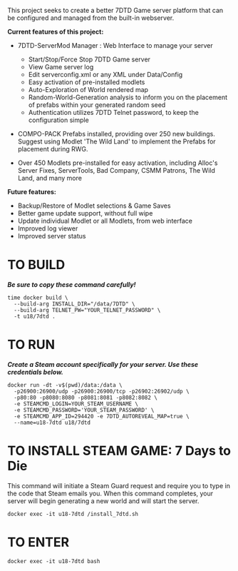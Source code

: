 This project seeks to create a better 7DTD Game server platform that can be configured and managed from the built-in webserver.

**Current features of this project:**

- 7DTD-ServerMod Manager : Web Interface to manage your server

  - Start/Stop/Force Stop 7DTD Game server
  - View Game server log
  - Edit serverconfig.xml or any XML under Data/Config
  - Easy activation of pre-installed modlets
  - Auto-Exploration of World rendered map
  - Random-World-Generation analysis to inform you on the placement of prefabs within your generated random seed
  - Authentication utilizes 7DTD Telnet password, to keep the configuration simple

- COMPO-PACK Prefabs installed, providing over 250 new buildings. Suggest using Modlet 'The Wild Land' to implement the Prefabs for placement during RWG.
- Over 450 Modlets pre-installed for easy activation, including Alloc's Server Fixes, ServerTools, Bad Company, CSMM Patrons, The Wild Land, and many more

**Future features:**

- Backup/Restore of Modlet selections & Game Saves
- Better game update support, without full wipe
- Update individual Modlet or all Modlets, from web interface
- Improved log viewer
- Improved server status

# TO BUILD

**_Be sure to copy these command carefully!_**

```
time docker build \
  --build-arg INSTALL_DIR="/data/7DTD" \
  --build-arg TELNET_PW="YOUR_TELNET_PASSWORD" \
  -t u18/7dtd .
```

# TO RUN

**_Create a Steam account specifically for your server. Use these credentials below._**

```
docker run -dt -v$(pwd)/data:/data \
  -p26900:26900/udp -p26900:26900/tcp -p26902:26902/udp \
  -p80:80 -p8080:8080 -p8081:8081 -p8082:8082 \
  -e STEAMCMD_LOGIN=YOUR_STEAM_USERNAME \
  -e STEAMCMD_PASSWORD='YOUR_STEAM_PASSWORD' \
  -e STEAMCMD_APP_ID=294420 -e 7DTD_AUTOREVEAL_MAP=true \
  --name=u18-7dtd u18/7dtd
```

# TO INSTALL STEAM GAME: 7 Days to Die

This command will initiate a Steam Guard request and require you to type in the code that Steam emails you. When this command completes, your server will begin generating a new world and will start the server.

```
docker exec -it u18-7dtd /install_7dtd.sh
```

# TO ENTER

```
docker exec -it u18-7dtd bash
```
